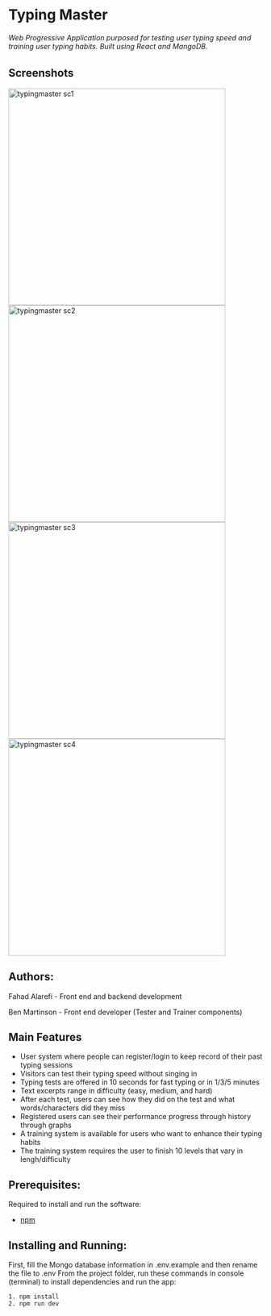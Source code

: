 # Typing Master

###### Web Progressive Application purposed for testing user typing speed and training user typing habits. Built using React and MangoDB.

## Screenshots
<p>
<img src="https://user-images.githubusercontent.com/37724969/48182054-b8739600-e2de-11e8-8e26-bde502b0884d.png" width="430" alt="typingmaster sc1" >
<img src="https://user-images.githubusercontent.com/37724969/48182052-b8739600-e2de-11e8-85c9-c390689e1fc3.png" width="430" alt="typingmaster sc2">
<img src="https://user-images.githubusercontent.com/37724969/48182053-b8739600-e2de-11e8-8d22-1e8bf9078801.png" width="430" alt="typingmaster sc3">
<img src="https://user-images.githubusercontent.com/37724969/48182055-b8739600-e2de-11e8-929a-17f2cbb94517.png" width="430" alt="typingmaster sc4">
</p>

## Authors:

Fahad Alarefi - Front end and backend development 

Ben Martinson - Front end developer (Tester and Trainer components)


## Main Features
- User system where people can register/login to keep record of their past typing sessions
- Visitors can test their typing speed without singing in
- Typing tests are offered in 10 seconds for fast typing or in 1/3/5 minutes
- Text excerpts range in difficulty (easy, medium, and hard)
- After each test, users can see how they did on the test and what words/characters did they miss
- Registered users can see their performance progress through history through graphs
- A training system is available for users who want to enhance their typing habits
- The training system requires the user to finish 10 levels that vary in lengh/difficulty


## Prerequisites:  

Required to install and run the software:

 * [npm](https://www.npmjs.com/get-npm)


## Installing and Running:  

First, fill the Mongo database information in .env.example and then rename the file to .env
From the project folder, run these commands in console (terminal) to install dependencies and run the app:
```
1. npm install
2. npm run dev
```
